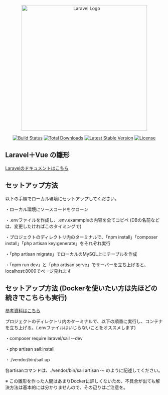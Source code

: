 <p align="center"><a href="https://laravel.com" target="_blank"><img src="https://raw.githubusercontent.com/laravel/art/master/logo-lockup/5%20SVG/2%20CMYK/1%20Full%20Color/laravel-logolockup-cmyk-red.svg" width="400" alt="Laravel Logo"></a></p>

<p align="center">
<a href="https://github.com/laravel/framework/actions"><img src="https://github.com/laravel/framework/workflows/tests/badge.svg" alt="Build Status"></a>
<a href="https://packagist.org/packages/laravel/framework"><img src="https://img.shields.io/packagist/dt/laravel/framework" alt="Total Downloads"></a>
<a href="https://packagist.org/packages/laravel/framework"><img src="https://img.shields.io/packagist/v/laravel/framework" alt="Latest Stable Version"></a>
<a href="https://packagist.org/packages/laravel/framework"><img src="https://img.shields.io/packagist/l/laravel/framework" alt="License"></a>
</p>

## Laravel＋Vue の雛形

[Laravelのドキュメントはこちら](https://laravel.com/docs)


## セットアップ方法

以下の手順でローカル環境にセットアップしてください。

・ローカル環境にソースコードをクローン

・.envファイルを作成し、.env.exammpleの内容を全てコピペ (DBの名前などは、変更したければこのタイミングで)

・プロジェクトのディレクトリ内のターミナルで、「npm install」「composer install」「php artisan key:generate」をそれぞれ実行

・「php artisan migrate」でローカルのMySQL上にテーブルを作成

・「npm run dev」と「php artisan serve」でサーバーを立ち上げると、localhost:8000でページ見れます


## セットアップ方法 (Dockerを使いたい方は先ほどの続きでこちらも実行)

[参考資料はこちら](https://laravel.com/docs/10.x/sail)

プロジェクトのディレクトリ内のターミナルで、以下の順番に実行し、コンテナを立ち上げる。(.envファイルはいじらないことをオススメします)

・composer require laravel/sail --dev

・php artisan sail:install

・./vendor/bin/sail up

各artisanコマンドは、./vendor/bin/sail artisan 〜 のように記述してください。

※ この雛形を作った人間はあまりDockerに詳しくないため、不具合が出ても解決方法は基本的には分かりませんので、その辺りはご注意を。
